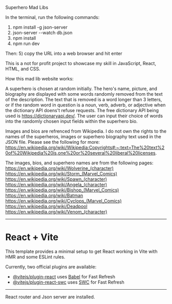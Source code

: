 
Superhero Mad Libs

In the terminal, run the following commands:
1) npm install -g json-server
2) json-server --watch db.json
3) npm install
4) npm run dev

Then:
5) copy the URL into a web browser and hit enter

This is a not for profit project to showcase my skill in JavaScript, React, HTML, and CSS.  

How this mad lib website works:

A superhero is chosen at random initially.
The hero's name, picture, and biography are displayed with some words randomly removed from the text of the description.
The text that is removed is a word longer than 3 letters, or if the random word in question is a noun, verb, adverb, or adjective when the dictionary API doens't refuse requests.  The free dictionary API being used is  https://dictionaryapi.dev/.
The user can input their choice of words into the randomly chosen input fields within the superhero bio.

Images and bios are refrenced from Wikipedia.  I do not own the rights to the names of the superheros, images or superhero biography text used in the JSON file. Please see the following for more: https://en.wikipedia.org/wiki/Wikipedia:Copyrights#:~:text=The%20text%20of%20Wikipedia%20is,one%20or%20several%20liberal%20licenses.


The images, bios, and superhero names are from the following pages:
https://en.wikipedia.org/wiki/Wolverine_(character)
https://en.wikipedia.org/wiki/Storm_(Marvel_Comics)
https://en.wikipedia.org/wiki/Spawn_(character)
https://en.wikipedia.org/wiki/Angela_(character)
https://en.wikipedia.org/wiki/Bishop_(Marvel_Comics)
https://en.wikipedia.org/wiki/Batman
https://en.wikipedia.org/wiki/Cyclops_(Marvel_Comics)
https://en.wikipedia.org/wiki/Deadpool
https://en.wikipedia.org/wiki/Venom_(character)


------------------------
# React + Vite

This template provides a minimal setup to get React working in Vite with HMR and some ESLint rules.

Currently, two official plugins are available:

- [@vitejs/plugin-react](https://github.com/vitejs/vite-plugin-react/blob/main/packages/plugin-react/README.md) uses [Babel](https://babeljs.io/) for Fast Refresh
- [@vitejs/plugin-react-swc](https://github.com/vitejs/vite-plugin-react-swc) uses [SWC](https://swc.rs/) for Fast Refresh
------------------
React router and Json server are installed.

